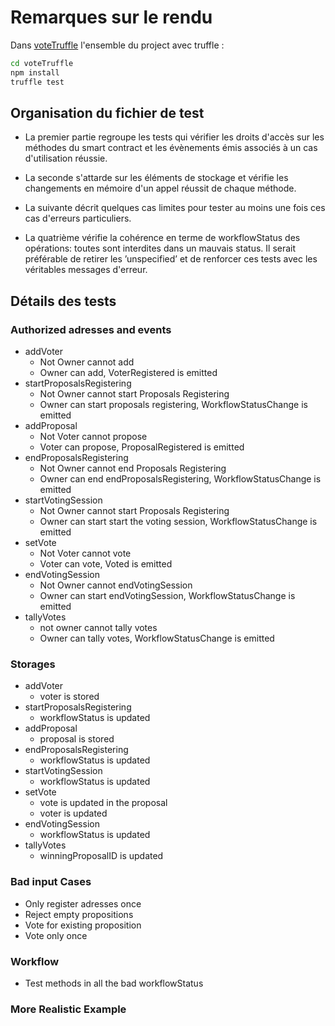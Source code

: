 # Remarques sur le rendu

Dans [voteTruffle](./voteTruffle) l'ensemble du project avec truffle : 

```sh 
cd voteTruffle
npm install
truffle test
```



## Organisation du fichier de test

- La premier partie regroupe les tests qui vérifier les droits d'accès sur les méthodes du smart contract et les évènements émis associés à un cas d'utilisation réussie.

- La seconde s'attarde sur les éléments de stockage et vérifie les changements en mémoire d'un appel réussit de chaque méthode.

- La suivante décrit quelques cas limites pour tester au moins une fois ces cas d'erreurs particuliers.

- La quatrième vérifie la cohérence en terme de workflowStatus des opérations: toutes sont interdites dans un mauvais status. 
Il serait préférable de retirer les ’unspecified’ et de renforcer ces tests avec les véritables messages d'erreur.

## Détails des tests
### Authorized adresses and events
- addVoter
	 - Not Owner cannot add 
	 - Owner can add, VoterRegistered is emitted
- startProposalsRegistering
	 - Not Owner cannot start Proposals Registering
	 - Owner can start proposals registering, WorkflowStatusChange is emitted
- addProposal
	 - Not Voter cannot propose
	 - Voter can propose, ProposalRegistered is emitted
- endProposalsRegistering
	 - Not Owner cannot end Proposals Registering
	 - Owner can end endProposalsRegistering, WorkflowStatusChange is emitted
- startVotingSession
	 - Not Owner cannot start Proposals Registering
	 - Owner can start start the voting session, WorkflowStatusChange is emitted
- setVote
	 - Not Voter cannot vote
	 - Voter can vote, Voted is emitted
- endVotingSession
	 - Not Owner cannot endVotingSession
	 - Owner can start endVotingSession, WorkflowStatusChange is emitted
- tallyVotes
	 - not owner cannot tally votes
	 - Owner can tally votes, WorkflowStatusChange is emitted
### Storages
- addVoter
	 - voter is stored
- startProposalsRegistering
	 - workflowStatus is updated
- addProposal
	 - proposal is stored
- endProposalsRegistering
	 - workflowStatus is updated
- startVotingSession
	 - workflowStatus is updated
- setVote
	 - vote is updated in the proposal
	 - voter is updated
- endVotingSession
	 - workflowStatus is updated
- tallyVotes
	 - winningProposalID is updated
### Bad input Cases
- Only register adresses once
- Reject empty propositions 
- Vote for existing proposition
- Vote only once     
### Workflow
-  Test methods in all the bad workflowStatus
### More Realistic Example




